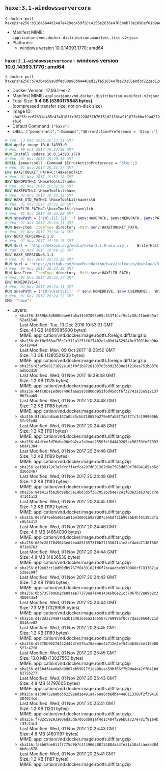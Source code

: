 ## `haxe:3.1-windowsservercore`

```console
$ docker pull haxe@sha256:b318a5644d24a7e429ec459f28c4156e2636e4703beb73e1098ef61b9a4478a0
```

-	Manifest MIME: `application/vnd.docker.distribution.manifest.list.v2+json`
-	Platforms:
	-	windows version 10.0.14393.1770; amd64

### `haxe:3.1-windowsservercore` - windows version 10.0.14393.1770; amd64

```console
$ docker pull haxe@sha256:b74304659a8dfec88a98d44440ad12fa5185447be23156e8d3d222ed12c7a042
```

-	Docker Version: 17.06.1-ee-2
-	Manifest MIME: `application/vnd.docker.distribution.manifest.v2+json`
-	Total Size: **5.4 GB (5390175848 bytes)**  
	(compressed transfer size, not on-disk size)
-	Image ID: `sha256:cc67631a485c4340181fc382228837b76f51d2f86ca9f1873e6baf9a4279eb1d`
-	Default Command: `["haxe"]`
-	`SHELL`: `["powershell","-Command","$ErrorActionPreference = 'Stop';"]`

```dockerfile
# Tue, 13 Dec 2016 10:53:31 GMT
RUN Apply image 10.0.14393.0
# Mon, 09 Oct 2017 19:23:50 GMT
RUN Install update 10.0.14393.1770
# Wed, 01 Nov 2017 19:20:35 GMT
SHELL [powershell -Command $ErrorActionPreference = 'Stop';]
# Wed, 01 Nov 2017 19:32:17 GMT
ENV HAXETOOLKIT_PATH=C:\HaxeToolkit
# Wed, 01 Nov 2017 19:32:18 GMT
ENV NEKOPATH=C:\HaxeToolkit\neko
# Wed, 01 Nov 2017 19:32:18 GMT
ENV HAXEPATH=C:\HaxeToolkit\haxe
# Wed, 01 Nov 2017 19:32:19 GMT
ENV HAXE_STD_PATH=C:\HaxeToolkit\haxe\std
# Wed, 01 Nov 2017 19:32:20 GMT
ENV HAXELIB_PATH=C:\HaxeToolkit\haxe\lib
# Wed, 01 Nov 2017 19:33:20 GMT
RUN $newPath = ('{0};{1};{2}' -f $env:HAXEPATH, $env:NEKOPATH, $env:PATH); 	Write-Host ('Updating PATH: {0}' -f $newPath); 	[Environment]::SetEnvironmentVariable('PATH', $newPath, [EnvironmentVariableTarget]::Machine);
# Wed, 01 Nov 2017 19:34:13 GMT
RUN New-Item -ItemType directory -Path $env:HAXETOOLKIT_PATH;
# Wed, 01 Nov 2017 19:34:14 GMT
ENV NEKO_VERSION=2.1.0
# Wed, 01 Nov 2017 19:35:15 GMT
RUN $url = 'http://nekovm.org/media/neko-2.1.0-win.zip'; 	Write-Host ('Downloading {0} ...' -f $url); 	Invoke-WebRequest -Uri $url -OutFile 'neko.zip'; 		Write-Host 'Verifying sha256 (ad7f8ead8300cdbfdc062bcf7ba63b1b1993d975023cde2dfd61936950eddb0e) ...'; 	if ((Get-FileHash neko.zip -Algorithm sha256).Hash -ne 'ad7f8ead8300cdbfdc062bcf7ba63b1b1993d975023cde2dfd61936950eddb0e') { 		Write-Host 'FAILED!'; 		exit 1; 	}; 		Write-Host 'Expanding ...'; 	New-Item -ItemType directory -Path tmp; 	Expand-Archive -Path neko.zip -DestinationPath tmp; 	if (Test-Path tmp\neko.exe) { Move-Item tmp $env:NEKOPATH } 	else { Move-Item (Resolve-Path tmp\neko* | Select -ExpandProperty Path) $env:NEKOPATH }; 		Write-Host 'Removing ...'; 	Remove-Item -Path neko.zip, tmp -Force -Recurse -ErrorAction Ignore; 		Write-Host 'Verifying install ...'; 	Write-Host '  neko -version'; neko -version; 		Write-Host 'Complete.';
# Wed, 01 Nov 2017 19:49:25 GMT
ENV HAXE_VERSION=3.1.3
# Wed, 01 Nov 2017 20:22:20 GMT
RUN $url = 'https://github.com/HaxeFoundation/haxe/releases/download/3.1.3/haxe-3.1.3-win.zip'; 	Write-Host ('Downloading {0} ...' -f $url); 	Invoke-WebRequest -Uri $url -OutFile haxe.zip; 		Write-Host 'Verifying sha256 (4cf84cdbf7960a61ae70b0d9166c6f9bde16388c3b81e54af91446f4c9e44ae4) ...'; 	if ((Get-FileHash haxe.zip -Algorithm sha256).Hash -ne '4cf84cdbf7960a61ae70b0d9166c6f9bde16388c3b81e54af91446f4c9e44ae4') { 		Write-Host 'FAILED!'; 		exit 1; 	}; 		Write-Host 'Expanding ...'; 	New-Item -ItemType directory -Path tmp; 	Expand-Archive -Path haxe.zip -DestinationPath tmp; 	if (Test-Path tmp\haxe.exe) { Move-Item tmp $env:HAXEPATH } 	else { Move-Item (Resolve-Path tmp\haxe* | Select -ExpandProperty Path) $env:HAXEPATH }; 		Write-Host 'Removing ...'; 	Remove-Item -Path haxe.zip, tmp -Force -Recurse -ErrorAction Ignore; 		Write-Host 'Verifying install ...'; 	Write-Host '  haxe -version'; haxe -version; 		Write-Host 'Complete.';
# Wed, 01 Nov 2017 20:23:16 GMT
RUN New-Item -ItemType directory -Path $env:HAXELIB_PATH;
# Wed, 01 Nov 2017 20:23:17 GMT
ENV HOMEDRIVE=C:
# Wed, 01 Nov 2017 20:24:11 GMT
RUN $newPath = ('{0}\Users\{1}' -f $env:HOMEDRIVE, $env:USERNAME); 	Write-Host ('Updating HOMEPATH: {0}' -f $newPath); 	[Environment]::SetEnvironmentVariable('HOMEPATH', $newPath, [EnvironmentVariableTarget]::Machine);
# Wed, 01 Nov 2017 20:24:12 GMT
CMD ["haxe"]
```

-	Layers:
	-	`sha256:3889bb8d808bbae6fa5a33e07093e65c31371bcf9e4c38c21be6b9af52ad1548`  
		Last Modified: Tue, 13 Dec 2016 10:53:31 GMT  
		Size: 4.1 GB (4069985900 bytes)  
		MIME: application/vnd.docker.image.rootfs.foreign.diff.tar.gzip
	-	`sha256:8df8e568af76c1c311a1251f6f7402e2a09d14629840c97091beb9ba55419464`  
		Last Modified: Mon, 09 Oct 2017 19:23:50 GMT  
		Size: 1.3 GB (1280521235 bytes)  
		MIME: application/vnd.docker.image.rootfs.foreign.diff.tar.gzip
	-	`sha256:03af5e0171692e103f0f1b8728103785b3d23688e1f218ea752b8378adbbdd10`  
		Last Modified: Wed, 01 Nov 2017 19:29:48 GMT  
		Size: 1.2 KB (1178 bytes)  
		MIME: application/vnd.docker.image.rootfs.diff.tar.gzip
	-	`sha256:44fc8be1ed007496faaa5938800d951f6d45dcf6f32743a33e5121379675aab0`  
		Last Modified: Wed, 01 Nov 2017 20:24:48 GMT  
		Size: 1.2 KB (1188 bytes)  
		MIME: application/vnd.docker.image.rootfs.diff.tar.gzip
	-	`sha256:81c61cb8aab147a0b43cbb718659a279e87ab8f7a2f7fc7c1999606b5fc95e08`  
		Last Modified: Wed, 01 Nov 2017 20:24:48 GMT  
		Size: 1.2 KB (1191 bytes)  
		MIME: application/vnd.docker.image.rootfs.diff.tar.gzip
	-	`sha256:d4dfed5d76eba98e9a2ca2a9eac25503c184449205cc56259fe2789260a41304`  
		Last Modified: Wed, 01 Nov 2017 20:24:48 GMT  
		Size: 1.2 KB (1199 bytes)  
		MIME: application/vnd.docker.image.rootfs.diff.tar.gzip
	-	`sha256:cef99179c7a7dcc7f4cfca207d001387d0e7595dd58c7d894185ab5cd16dd467`  
		Last Modified: Wed, 01 Nov 2017 20:24:48 GMT  
		Size: 1.2 KB (1193 bytes)  
		MIME: application/vnd.docker.image.rootfs.diff.tar.gzip
	-	`sha256:94e412fba2bd9ebc5a14bd3d5f367052b2b4e7241f83e35ea37e5c7e4f341a12`  
		Last Modified: Wed, 01 Nov 2017 20:24:45 GMT  
		Size: 1.2 KB (1192 bytes)  
		MIME: application/vnd.docker.image.rootfs.diff.tar.gzip
	-	`sha256:065fd76e65d621e81b4100d1b9a7d87ca4bdf31b907bb4bf0135c3fac0b24412`  
		Last Modified: Wed, 01 Nov 2017 20:24:46 GMT  
		Size: 4.9 MB (4864000 bytes)  
		MIME: application/vnd.docker.image.rootfs.diff.tar.gzip
	-	`sha256:d80c28f7049043ed2ea4d5f8573f6b2713502141e8cf4ada7136f662071a0763`  
		Last Modified: Wed, 01 Nov 2017 20:24:44 GMT  
		Size: 4.8 MB (4836539 bytes)  
		MIME: application/vnd.docker.image.rootfs.diff.tar.gzip
	-	`sha256:df9e83cc18db0db9767f6a30182fd6f7bc4acbe9970888cf7837621a538e209f`  
		Last Modified: Wed, 01 Nov 2017 20:24:42 GMT  
		Size: 1.2 KB (1196 bytes)  
		MIME: application/vnd.docker.image.rootfs.diff.tar.gzip
	-	`sha256:0bb7357b0602da0daea77378ea7e48143e6b6e21c37067b72a89b2c345604da4`  
		Last Modified: Wed, 01 Nov 2017 20:24:44 GMT  
		Size: 7.3 MB (7329905 bytes)  
		MIME: application/vnd.docker.image.rootfs.diff.tar.gzip
	-	`sha256:d172da234a87aa3b1c4036a6a2165587c7e999af0c77daa39664521d8348ee02`  
		Last Modified: Wed, 01 Nov 2017 20:25:45 GMT  
		Size: 1.2 KB (1189 bytes)  
		MIME: application/vnd.docker.image.rootfs.diff.tar.gzip
	-	`sha256:d5370b0027d2224443fe57ba70eeabe44712e4ef54b4b36cbe116e005f7c47f8`  
		Last Modified: Wed, 01 Nov 2017 20:25:45 GMT  
		Size: 13.0 MB (13027553 bytes)  
		MIME: application/vnd.docker.image.rootfs.diff.tar.gzip
	-	`sha256:df5b4f44a0a8d9907eb59017f1ca90cac59bf66f7b0da4e42ff041bdb275b277`  
		Last Modified: Wed, 01 Nov 2017 20:25:43 GMT  
		Size: 4.8 MB (4797605 bytes)  
		MIME: application/vnd.docker.image.rootfs.diff.tar.gzip
	-	`sha256:a1508752aabcbb2292ad1e491aa76aa8cbedba44e0113388f2f39416204024cd`  
		Last Modified: Wed, 01 Nov 2017 20:25:41 GMT  
		Size: 1.2 KB (1201 bytes)  
		MIME: application/vnd.docker.image.rootfs.diff.tar.gzip
	-	`sha256:f702c59293a00eda5da7d66db91af4d1c484f296b6a727e781f91a4bf37c24c3`  
		Last Modified: Wed, 01 Nov 2017 20:25:43 GMT  
		Size: 4.8 MB (4801197 bytes)  
		MIME: application/vnd.docker.image.rootfs.diff.tar.gzip
	-	`sha256:fa8b67be911f7775d9b7c4f3966c08f34884aa3fe31c10afcaeae384bb6ea578`  
		Last Modified: Wed, 01 Nov 2017 20:25:41 GMT  
		Size: 1.2 KB (1187 bytes)  
		MIME: application/vnd.docker.image.rootfs.diff.tar.gzip
